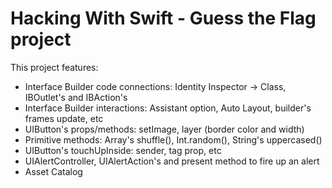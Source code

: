 # Hacking With Swift - Guess the Flag project

This project features:
- Interface Builder code connections: Identity Inspector -> Class, IBOutlet's and IBAction's
- Interface Builder interactions: Assistant option, Auto Layout, builder's frames update, etc
- UIButton's props/methods: setImage, layer (border color and width)
- Primitive methods: Array's shuffle(), Int.random(), String's uppercased()
- UIButton's touchUpInside: sender, tag prop, etc
- UIAlertController, UIAlertAction's and present method to fire up an alert
- Asset Catalog
